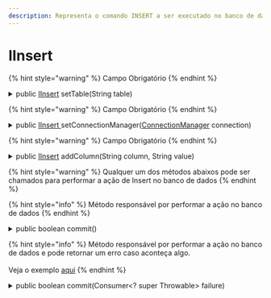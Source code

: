 ```yaml
---
description: Representa o comando INSERT a ser executado no banco de dados
---
```


# IInsert



{% hint style="warning" %}
Campo Obrigatório
{% endhint %}

<details>

<summary>public <a href="iinsert.md">IInsert</a> setTable(String table)</summary>

Define em qual tabela que o valor será inserido

<mark style="color:red;">**Erros**</mark>:

* <mark style="color:red;">NullPointerException</mark>: Ocorre quando o campo `table` está nulo ou vazio.

</details>

{% hint style="warning" %}
&#x20;Campo Obrigatório
{% endhint %}

<details>

<summary>public <a href="iinsert.md">IInsert </a>setConnectionManager(<a href="../../../doc/classes/connectionmanager.md">ConnectionManager</a> connection)</summary>

Define qual o [ConnectionManager](../../../doc/classes/connectionmanager.md) irá ser usado para inserir o dado

<mark style="color:red;">**Erros**</mark>:

* <mark style="color:red;">NullPointerException</mark>: Ocorre quando o campo `connection` está nulo ou vazio.

</details>

{% hint style="warning" %}
Campo Obrigatório
{% endhint %}

<details>

<summary>public <a href="iinsert.md">IInsert</a> addColumn(String column, String value)</summary>

Define a coluna e o valor do campo na tabela do banco de dados onde o dado será inserido

<mark style="color:red;">**Erros**</mark>:

* <mark style="color:red;">NullPointerException</mark>: Ocorre quando o campo `column` ou `value` está nulo ou vazio

</details>

{% hint style="warning" %}
Qualquer um dos métodos abaixos pode ser chamados para performar a ação de Insert no banco de dados
{% endhint %}

{% hint style="info" %}
Método responsável por performar a ação no banco de dados
{% endhint %}

<details>

<summary>public boolean commit()</summary>

Retorna `true` caso o registro for inserido com sucesso,caso não retorna `false`.

</details>

{% hint style="info" %}
Método responsável por performar a ação no banco de dados e pode retornar um erro caso aconteça algo.\
\
Veja o exemplo [aqui](../../exemplos/transacoes/inserir-dados-na-tabela.md#inserindo-dados-aplicando-o-consumer)
{% endhint %}

<details>

<summary>public boolean commit(Consumer&#x3C;? super Throwable> failure)</summary>

Retorna `true` caso o registro for inserido com sucesso,caso não retorna `false`. Retornando juntamente o Consumer caso der erro,caso contrario retorna um Consumer vazio

</details>
